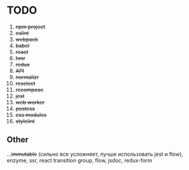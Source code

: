 # TODO
1. ~~npm project~~
2. ~~eslint~~
3. ~~webpack~~
4. ~~babel~~
5. ~~react~~
6. ~~hmr~~
7. ~~redux~~
8. ~~API~~
9. ~~normalizr~~
10. ~~reselect~~
11. ~~recompose~~
12. ~~jest~~
13. ~~web worker~~
14. ~~postcss~~
15. ~~css modules~~
16. ~~stylelint~~

## Other
...~~immutable~~ (сильно все усложняет, лучше использовать jest и flow), enzyme, ssr, react transition group, flow, jsdoc, redux-form
